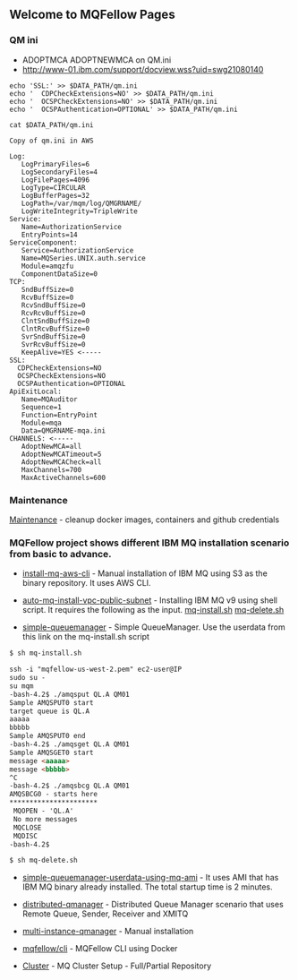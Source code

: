 ## Welcome to MQFellow Pages

### QM ini

* ADOPTMCA ADOPTNEWMCA on QM.ini
* http://www-01.ibm.com/support/docview.wss?uid=swg21080140

```
echo 'SSL:' >> $DATA_PATH/qm.ini
echo '  CDPCheckExtensions=NO' >> $DATA_PATH/qm.ini
echo '  OCSPCheckExtensions=NO' >> $DATA_PATH/qm.ini
echo '  OCSPAuthentication=OPTIONAL' >> $DATA_PATH/qm.ini

cat $DATA_PATH/qm.ini
```

```
Copy of qm.ini in AWS

Log:
   LogPrimaryFiles=6
   LogSecondaryFiles=4
   LogFilePages=4096
   LogType=CIRCULAR
   LogBufferPages=32
   LogPath=/var/mqm/log/QMGRNAME/
   LogWriteIntegrity=TripleWrite
Service:
   Name=AuthorizationService
   EntryPoints=14
ServiceComponent:
   Service=AuthorizationService
   Name=MQSeries.UNIX.auth.service
   Module=amqzfu
   ComponentDataSize=0
TCP:
   SndBuffSize=0
   RcvBuffSize=0
   RcvSndBuffSize=0
   RcvRcvBuffSize=0
   ClntSndBuffSize=0
   ClntRcvBuffSize=0
   SvrSndBuffSize=0
   SvrRcvBuffSize=0
   KeepAlive=YES <-----
SSL:
  CDPCheckExtensions=NO
  OCSPCheckExtensions=NO
  OCSPAuthentication=OPTIONAL
ApiExitLocal:
   Name=MQAuditor
   Sequence=1
   Function=EntryPoint
   Module=mqa
   Data=QMGRNAME-mqa.ini
CHANNELS: <-----
   AdoptNewMCA=all
   AdoptNewMCATimeout=5
   AdoptNewMCACheck=all
   MaxChannels=700
   MaxActiveChannels=600
```

### Maintenance 

[Maintenance](https://mqfellow.io/maintenance) - cleanup docker images, containers and github credentials

### MQFellow project shows different IBM MQ installation scenario from basic to advance.

* [install-mq-aws-cli](https://mqfellow.io/install-mq-aws-cli) - Manual installation of IBM MQ using S3 as the binary repository. It uses AWS CLI.

* [auto-mq-install-vpc-public-subnet](https://mqfellow.io/auto-mq-install-vpc-public-subnet) - Installing IBM MQ v9 using shell script. It requires the following as the input. [mq-install.sh](https://github.com/mqfellow/auto-mq-install-vpc-public-subnet/blob/master/mq-install.sh) [mq-delete.sh](https://github.com/mqfellow/auto-mq-install-vpc-public-subnet/blob/master/mq-delete.sh) 

* [simple-queuemanager](https://github.com/mqfellow/mqfellow-docs/blob/master/simple-queuemanager-userdata.txt) - Simple QueueManager. Use the userdata from this link on the mq-install.sh script

```markdown
$ sh mq-install.sh

ssh -i "mqfellow-us-west-2.pem" ec2-user@IP
sudo su -
su mqm
-bash-4.2$ ./amqsput QL.A QM01
Sample AMQSPUT0 start
target queue is QL.A
aaaaa
bbbbb
Sample AMQSPUT0 end
-bash-4.2$ ./amqsget QL.A QM01
Sample AMQSGET0 start
message <aaaaa>
message <bbbbb>
^C
-bash-4.2$ ./amqsbcg QL.A QM01
AMQSBCG0 - starts here
**********************
 MQOPEN - 'QL.A'
 No more messages 
 MQCLOSE
 MQDISC
-bash-4.2$ 

$ sh mq-delete.sh

```

* [simple-queuemanager-userdata-using-mq-ami](https://mqfellow.io/simple-queuemanager-userdata-using-mq-ami) - It uses AMI that has IBM MQ binary already installed. The total startup time is 2 minutes.

* [distributed-qmanager](https://mqfellow.io/distributed-qmanager) - Distributed Queue Manager scenario that uses Remote Queue, Sender, Receiver and XMITQ

* [multi-instance-qmanager](https://mqfellow.io/multi-instance-qmanager) - Manual installation

* [mqfellow/cli](https://mqfellow.io/cli) - MQFellow CLI using Docker 

* [Cluster](https://mqfellow.io/cluster) - MQ Cluster Setup - Full/Partial Repository



